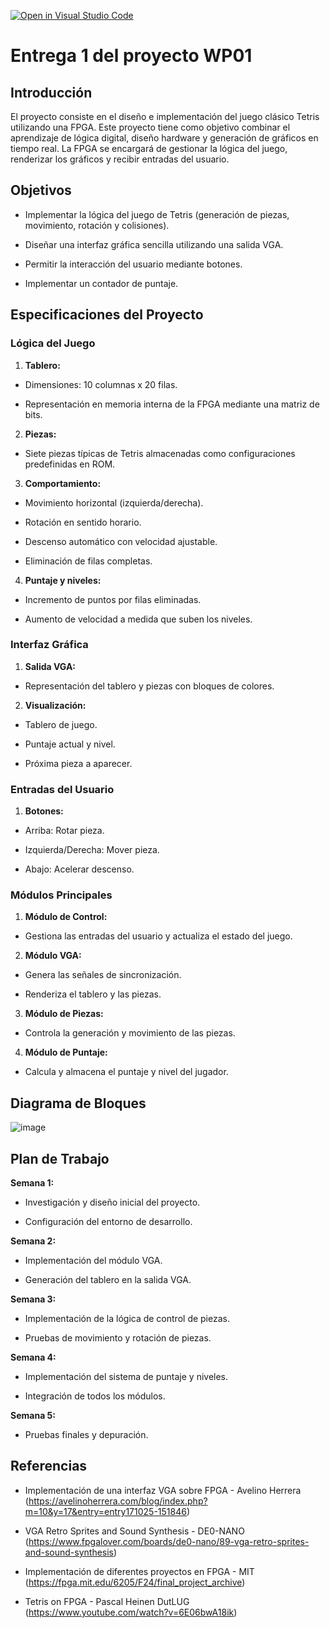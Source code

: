 [![Open in Visual Studio Code](https://classroom.github.com/assets/open-in-vscode-2e0aaae1b6195c2367325f4f02e2d04e9abb55f0b24a779b69b11b9e10269abc.svg)](https://classroom.github.com/online_ide?assignment_repo_id=17800725&assignment_repo_type=AssignmentRepo)
# Entrega 1 del proyecto WP01

## Introducción

El proyecto consiste en el diseño e implementación del juego clásico Tetris utilizando una FPGA. Este proyecto tiene como objetivo combinar el aprendizaje de lógica digital, diseño hardware y generación de gráficos en tiempo real. La FPGA se encargará de gestionar la lógica del juego, renderizar los gráficos y recibir entradas del usuario.

## Objetivos

- Implementar la lógica del juego de Tetris (generación de piezas, movimiento, rotación y colisiones).

- Diseñar una interfaz gráfica sencilla utilizando una salida VGA.

- Permitir la interacción del usuario mediante botones.

- Implementar un contador de puntaje.

## Especificaciones del Proyecto

### Lógica del Juego

1. **Tablero:**

- Dimensiones: 10 columnas x 20 filas.

- Representación en memoria interna de la FPGA mediante una matriz de bits.

2. **Piezas:**

- Siete piezas típicas de Tetris almacenadas como configuraciones predefinidas en ROM.

3. **Comportamiento:**

- Movimiento horizontal (izquierda/derecha).

- Rotación en sentido horario.

- Descenso automático con velocidad ajustable.

- Eliminación de filas completas.

4. **Puntaje y niveles:**

- Incremento de puntos por filas eliminadas.

- Aumento de velocidad a medida que suben los niveles.

### Interfaz Gráfica

1. **Salida VGA:**

- Representación del tablero y piezas con bloques de colores.

2. **Visualización:**

- Tablero de juego.

- Puntaje actual y nivel.

- Próxima pieza a aparecer.

### Entradas del Usuario

1. **Botones:**

- Arriba: Rotar pieza.

- Izquierda/Derecha: Mover pieza.

- Abajo: Acelerar descenso.

### Módulos Principales

1. **Módulo de Control:**

- Gestiona las entradas del usuario y actualiza el estado del juego.

2. **Módulo VGA:**

- Genera las señales de sincronización.

- Renderiza el tablero y las piezas.

3. **Módulo de Piezas:**

- Controla la generación y movimiento de las piezas.

4. **Módulo de Puntaje:**

- Calcula y almacena el puntaje y nivel del jugador.

## Diagrama de Bloques
  
![image](https://github.com/user-attachments/assets/16e0f57b-bdc9-4e8a-9f5b-a4ca5bcd0c87)

## Plan de Trabajo

**Semana 1:**

- Investigación y diseño inicial del proyecto.

- Configuración del entorno de desarrollo.

**Semana 2:**

- Implementación del módulo VGA.

- Generación del tablero en la salida VGA.

**Semana 3:**

- Implementación de la lógica de control de piezas.

- Pruebas de movimiento y rotación de piezas.

**Semana 4:**

- Implementación del sistema de puntaje y niveles.

- Integración de todos los módulos.

**Semana 5:**

- Pruebas finales y depuración.

## Referencias

- Implementación de una interfaz VGA sobre FPGA - Avelino Herrera (https://avelinoherrera.com/blog/index.php?m=10&y=17&entry=entry171025-151846)

- VGA Retro Sprites and Sound Synthesis - DE0-NANO (https://www.fpgalover.com/boards/de0-nano/89-vga-retro-sprites-and-sound-synthesis)

- Implementación de diferentes proyectos en FPGA - MIT (https://fpga.mit.edu/6205/F24/final_project_archive)

- Tetris on FPGA - Pascal Heinen DutLUG (https://www.youtube.com/watch?v=6E06bwA18ik)
